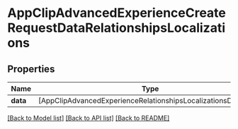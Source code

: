 # AppClipAdvancedExperienceCreateRequestDataRelationshipsLocalizations

## Properties
Name | Type | Description | Notes
------------ | ------------- | ------------- | -------------
**data** | [AppClipAdvancedExperienceRelationshipsLocalizationsDataInner] |  | 

[[Back to Model list]](../README.md#documentation-for-models) [[Back to API list]](../README.md#documentation-for-api-endpoints) [[Back to README]](../README.md)


